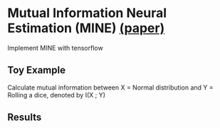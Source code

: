 # Mutual Information Neural Estimation (MINE) [(paper)](https://arxiv.org/abs/1801.04062)
Implement MINE with tensorflow

## Toy Example
Calculate mutual information between X = Normal distribution and Y = Rolling a dice, denoted by I(X ; Y)


## Results
